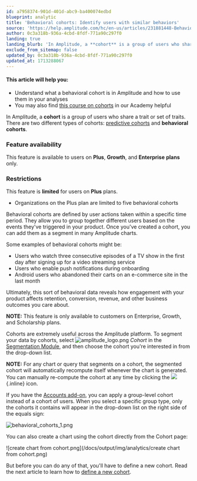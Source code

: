 ```yaml
---
id: a7958374-901d-401d-abc9-ba400074edbd
blueprint: analytic
title: 'Behavioral cohorts: Identify users with similar behaviors'
source: 'https://help.amplitude.com/hc/en-us/articles/231881448-Behavioral-cohorts-Identify-users-with-similar-behaviors'
author: 0c3a318b-936a-4cbd-8fdf-771a90c297f0
landing: true
landing_blurb: 'In Amplitude, a **cohort** is a group of users who share a trait or set of traits.'
exclude_from_sitemap: false
updated_by: 0c3a318b-936a-4cbd-8fdf-771a90c297f0
updated_at: 1713288067
---
```

#### This article will help you:

* Understand what a behavioral cohort is in Amplitude and how to use them in your analyses
* You may also find [this course on cohorts](https://academy.amplitude.com/create-user-groups-with-behavioral-cohorts) in our Academy helpful

In Amplitude, a **cohort** is a group of users who share a trait or set of traits. There are two different types of cohorts: [predictive cohorts](/docs/cdp/audiences/predictions) and **behavioral cohorts**. 

### Feature availability

This feature is available to users on **Plus**, **Growth**, and **Enterprise** **plans** only.

### Restrictions

This feature is **limited** for users on **Plus** plans. 

* Organizations on the Plus plan are limited to five behavioral cohorts

Behavioral cohorts are defined by user actions taken within a specific time period. They allow you to group together different users based on the events they've triggered in your product. Once you've created a cohort, you can add them as a segment in many Amplitude charts.

Some examples of behavioral cohorts might be:

* Users who watch three consecutive episodes of a TV show in the first day after signing up for a video streaming service
* Users who enable push notifications during onboarding
* Android users who abandoned their carts on an e-commerce site in the last month

Ultimately, this sort of behavioral data reveals how engagement with your product affects retention, conversion, revenue, and other business outcomes you care about.

**NOTE:** This feature is only available to customers on Enterprise, Growth, and Scholarship plans.

Cohorts are extremely useful across the Amplitude platform. To segment your data by cohorts, select ![amplitude_logo.png](/docs/output/img/analytics/amplitude_logo.png) *Cohort* in the [Segmentation Module](/docs/analytics/charts/build-charts-add-user-segments), and then choose the cohort you're interested in from the drop-down list.

**NOTE:** For any chart or query that segments on a cohort, the segmented cohort will automatically recompute itself whenever the chart is generated. You can manually re-compute the cohort at any time by clicking the ![](/docs/output/img/analytics/f5JYhkG8frWzTDmf1NluKOmkwL4lqerqJCkOvZZINl9E1_3QZC5CG9bGhiSe-HUn_JileBCH8xpndmP_ZQJ0Hg_h6Ruqa4yKTaMolspuKOQmh2sJZdPckzRmrbRDIInjp5KB0LIq20W_Q0nNHGAlZPM.png){.inline} icon.

If you have the [Accounts add-on](/docs/analytics/account-level-reporting), you can apply a group-level cohort instead of a cohort of users. When you select a specific group type, only the cohorts it contains will appear in the drop-down list on the right side of the equals sign:

![behavioral_cohorts_1.png](/docs/output/img/analytics/behavioral_cohorts_1.png)

You can also create a chart using the cohort directly from the Cohort page:

![create chart from cohort.png](/docs/output/img/analytics/create chart from cohort.png)

But before you can do any of that, you'll have to define a new cohort. Read the next article to learn how to [define a new cohort](/docs/analytics/define-cohort).